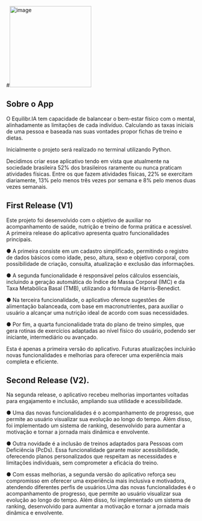 #<img width="217" height="216" alt="image" src="https://github.com/user-attachments/assets/e2b617a9-3116-4d76-b55d-aace90563ef2" />

## Sobre o App
O Equilibr.IA tem capacidade de balancear o bem-estar físico com o mental, alinhadamente as limitações de cada indivíduo. 
Calculando as taxas iniciais de uma pessoa e baseada nas suas vontades propor fichas de treino e dietas.

Inicialmente o projeto será realizado no terminal utilizando Python.

Decidimos criar esse aplicativo tendo em vista que atualmente na sociedade brasileira 52% dos brasileiros raramente ou nunca praticam atividades físicas. Entre os que fazem atividades físicas, 22% se exercitam diariamente, 13% pelo menos três vezes por semana e 8% pelo menos duas vezes semanais.
## First Release (V1)
Este projeto foi desenvolvido com o objetivo de auxiliar no acompanhamento de saúde, nutrição e treino de forma prática e acessível. A primeira release do aplicativo apresenta quatro funcionalidades principais.

● A primeira consiste em um cadastro simplificado, permitindo o registro de dados básicos como idade, peso, altura, sexo e objetivo corporal, com possibilidade de criação, consulta, atualização e exclusão das informações.

● A segunda funcionalidade é responsável pelos cálculos essenciais, incluindo a geração automática do Índice de Massa Corporal (IMC) e da Taxa Metabólica Basal (TMB), utilizando a fórmula de Harris-Benedict.

● Na terceira funcionalidade, o aplicativo oferece sugestões de alimentação balanceada, com base em macronutrientes, para auxiliar o usuário a alcançar uma nutrição ideal de acordo com suas necessidades.

● Por fim, a quarta funcionalidade trata do plano de treino simples, que gera rotinas de exercícios adaptadas ao nível físico do usuário, podendo ser iniciante, intermediário ou avançado.

Esta é apenas a primeira versão do aplicativo. Futuras atualizações incluirão novas funcionalidades e melhorias para oferecer uma experiência mais completa e eficiente.

## Second Release (V2).

Na segunda release, o aplicativo recebeu melhorias importantes voltadas para engajamento e inclusão, ampliando sua utilidade e acessibilidade.

● Uma das novas funcionalidades é o acompanhamento de progresso, que permite ao usuário visualizar sua evolução ao longo do tempo. Além disso, foi implementado um sistema de ranking, desenvolvido para aumentar a motivação e tornar a jornada mais dinâmica e envolvente.

● Outra novidade é a inclusão de treinos adaptados para Pessoas com Deficiência (PcDs). Essa funcionalidade garante maior acessibilidade, oferecendo planos personalizados que respeitam as necessidades e limitações individuais, sem comprometer a eficácia do treino.

● Com essas melhorias, a segunda versão do aplicativo reforça seu compromisso em oferecer uma experiência mais inclusiva e motivadora, atendendo diferentes perfis de usuários.Uma das novas funcionalidades é o acompanhamento de progresso, que permite ao usuário visualizar sua evolução ao longo do tempo. Além disso, foi implementado um sistema de ranking, desenvolvido para aumentar a motivação e tornar a jornada mais dinâmica e envolvente.
